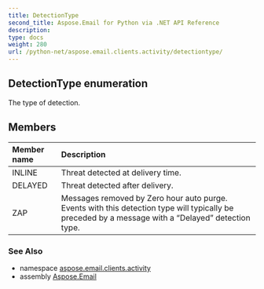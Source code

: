 ```yaml
---
title: DetectionType
second_title: Aspose.Email for Python via .NET API Reference
description: 
type: docs
weight: 280
url: /python-net/aspose.email.clients.activity/detectiontype/
---
```


## DetectionType enumeration

The type of detection.

## Members
| Member name | Description |
| :- | :- |
|INLINE|Threat detected at delivery time.|
|DELAYED|Threat detected after delivery.|
|ZAP|Messages removed by Zero hour auto purge. Events with this detection type will typically be preceded by a message with a “Delayed” detection type.|

### See Also

* namespace [aspose.email.clients.activity](/python-net/aspose.email.clients.activity/)
* assembly [Aspose.Email](/python-net/)

